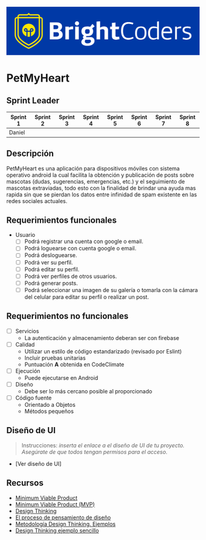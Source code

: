 ![BrightCoders Logo](img/logo-bc.png)

# PetMyHeart

## Sprint Leader

| Sprint 1 | Sprint 2 | Sprint 3 | Sprint 4 | Sprint 5 | Sprint 6 | Sprint 7 | Sprint 8 |
|---|---|---|---|---|---|---|---|
| Daniel |

## Descripción

PetMyHeart es una aplicación para dispositivos móviles con sistema operativo android la cual facilita la obtención y publicación de posts sobre mascotas (dudas, sugerencias, emergencias, etc.) y el seguimiento de mascotas extraviadas, todo esto con la finalidad de brindar una ayuda mas rapida sin que se pierdan los datos entre infinidad de spam existente en las redes sociales actuales.

## Requerimientos funcionales

- Usuario
  - [ ] Podrá registrar una cuenta con google o email.
  - [ ] Podrá loguearse con cuenta google o email.
  - [ ] Podrá desloguearse.
  - [ ] Podrá ver su perfil.
  - [ ] Podrá editar su perfil.
  - [ ] Podrá ver perfiles de otros usuarios.
  - [ ] Podrá generar posts.
  - [ ] Podrá seleccionar una imagen de su galería o tomarla con la cámara del celular para editar su perfil o realizar un post. 

## Requerimientos no funcionales

 - [ ] Servicios
   - La autenticación y almacenamiento deberan ser con firebase
 - [ ] Calidad
   - Utilizar un estilo de código estandarizado (revisado por Eslint)
   - Incluir pruebas unitarias
   - Puntuación **A** obtenida en CodeClimate
- [ ] Ejecución 
   - Puede ejecutarse en Android
- [ ] Diseño
   - Debe ser lo más cercano posible al proporcionado
- [ ] Código fuente
   - Orientado a Objetos
   - Métodos pequeños

## Diseño de UI
> Instrucciones: *inserta el enlace a el diseño de UI de tu proyecto. Asegúrate de que todos tengan permisos para el acceso.*

- [Ver diseño de UI]

## Recursos

- [Minimum Viable Product](https://www.agilealliance.org/glossary/mvp/#q=~(infinite~false~filters~(tags~(~'mvp))~searchTerm~'~sort~false~sortDirection~'asc~page~1))
- [Minimum Viable Product (MVP)](https://www.productplan.com/glossary/minimum-viable-product/)
- [Design Thinking](https://www.interaction-design.org/literature/topics/design-thinking)
- [El proceso de pensamiento de diseño](https://www.youtube.com/watch?v=_r0VX-aU_T8)
- [Metodología Design Thinking. Ejemplos](https://www.youtube.com/watch?v=_ul3wfKss58)
- [Design Thinking ejemplo sencillo](https://www.youtube.com/watch?v=_H33tA2-j0s)
